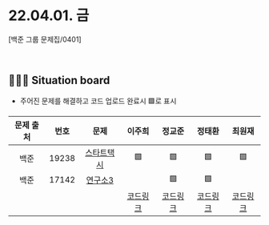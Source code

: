 # 22.04.01. 금

[백준 그룹 문제집/0401]

</br>

## 🧑🏽‍💻 Situation board
- 주어진 문제를 해결하고 코드 업로드 완료시 🟩로 표시

| 문제 출처   | 번호       | 문제      | 이주희  | 정교준  | 정태환  | 최원재  |
| :--------: | :--------: | :--------: | :--------: | :-------: | :-------: |  :-------: |
|백준|19238|[스타트택시](https://www.acmicpc.net/problem/19238)  | 🟩   |   🟩  | 🟩  |  🟩  |
|백준|17142|[연구소3](https://www.acmicpc.net/problem/17142)  |    |  🟩  |  🟩  |    |
||||  [코드링크](이주희/README.md) | [코드링크](정교준/README.md) | [코드링크](정태환/README.md) | [코드링크](최원재/README.md)  |
